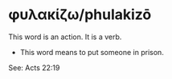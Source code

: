 # φυλακίζω/phulakizō
This word is an action. It is a verb.
* This word means to put someone in prison.

See: Acts 22:19
